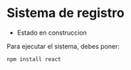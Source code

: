 <h1> Sistema de registro</h1>

  - Estado en construccion

  Para ejecutar el sistema, debes poner:

  ```npm install react ```
